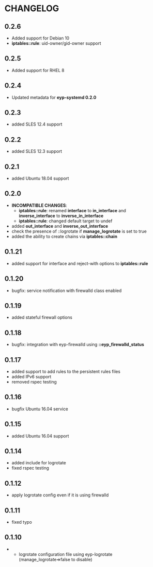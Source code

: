 # CHANGELOG

## 0.2.6

* Added support for Debian 10
* **iptables::rule**: uid-owner/gid-owner support

## 0.2.5

* Added support for RHEL 8

## 0.2.4

* Updated metadata for **eyp-systemd 0.2.0**

## 0.2.3

* added SLES 12.4 support

## 0.2.2

* added SLES 12.3 support

## 0.2.1

* added Ubuntu 18.04 support

## 0.2.0

* **INCOMPATIBLE CHANGES**:
  - **iptables::rule**: renamed **interface** to **in_interface** and **inverse_interface** to **inverse_in_interface**
  - **iptables::rule**: changed default target to undef
* added **out_interface** and **inverse_out_interface**
* check the presence of ::logrotate if **manage_logrotate** is set to true
* added the ability to create chains via **iptables::chain**

## 0.1.21

* added support for interface and reject-with options to **iptables::rule**

## 0.1.20

* bugfix: service notification with firewalld class enabled

## 0.1.19

* added stateful firewall options

## 0.1.18

* bugfix: integration with eyp-firewalld using **::eyp_firewalld_status**

## 0.1.17

* added support to add rules to the persistent rules files
* added IPv6 support
* removed rspec testing

## 0.1.16

* bugfix Ubuntu 16.04 service

## 0.1.15

* added Ubuntu 16.04 support

## 0.1.14

* added include for logrotate
* fixed rspec testing

## 0.1.12

* apply logrotate config even if it is using firewalld

## 0.1.11

* fixed typo

## 0.1.10

* * logrotate configuration file using eyp-logrotate (manage_logrotate=>false to disable)
